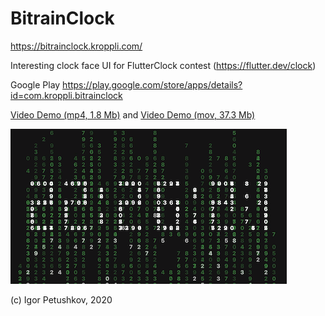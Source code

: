 # BitrainClock

https://bitrainclock.kroppli.com/

Interesting clock face UI for FlutterClock contest (https://flutter.dev/clock)

Google Play https://play.google.com/store/apps/details?id=com.kroppli.bitrainclock

[Video Demo (mp4, 1.8 Mb)](https://raw.githubusercontent.com/kroppli/bitrainclock/master/_market/3PAzwsYYcO0vr4aB.mp4)  and 
[Video Demo (mov, 37.3 Mb)](https://raw.githubusercontent.com/kroppli/bitrainclock/master/_market/demo-ios.mov)  

![frame1](./_market/app_store_3_small.png)

(c) Igor Petushkov, 2020